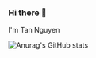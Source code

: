 ### Hi there 👋
I'm Tan Nguyen

![Anurag's GitHub stats](https://github-readme-stats.vercel.app/api?username=TanNguyenNet&count_private=true)
